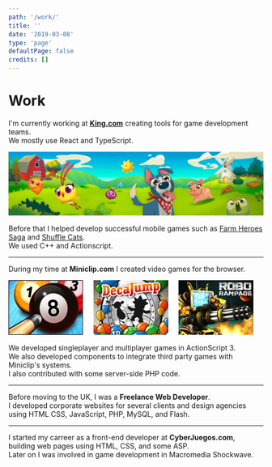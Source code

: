 ```yaml
---
path: '/work/'
title: ''
date: '2019-03-08'
type: 'page'
defaultPage: false
credits: []
---
```


# Work

I'm currently working at **[King.com](https://king.com/)** creating tools for game development teams.  
We mostly use React and TypeScript.

![Farm Heroes Saga](./images/farm.jpg)

Before that I helped develop successful mobile games such as [Farm Heroes Saga](https://king.com/game/farmheroes) and [Shuffle Cats](https://king.com/game/shufflecats).  
We used C++ and Actionscript.

----

During my time at **Miniclip.com** I created video games for the browser.  

![Miniclip games](./images/miniclip-games.png)

We developed singleplayer and multiplayer games in ActionScript 3.  
We also developed components to integrate third party games with Miniclip's systems.  
I also contributed with some server-side PHP code.

----

Before moving to the UK, I was a **Freelance Web Developer**.  
I developed corporate websites for several clients and design agencies using HTML CSS, JavaScript, PHP, MySQL, and Flash.

----

I started my carreer as a front-end developer at **CyberJuegos.com**, building web pages using HTML, CSS, and some ASP.  
Later on I was involved in game development in Macromedia Shockwave.
